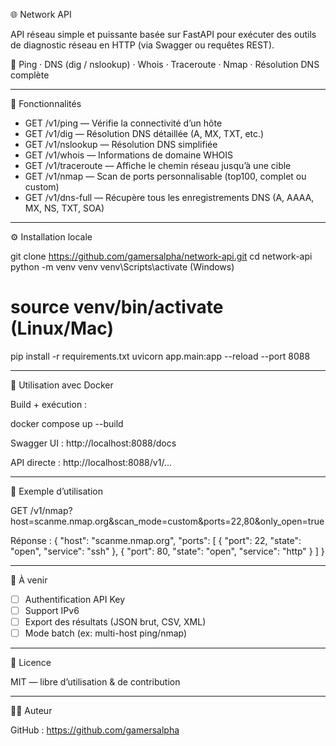🌐 Network API

API réseau simple et puissante basée sur FastAPI pour exécuter des outils de diagnostic réseau en HTTP (via Swagger ou requêtes REST).

🔧 Ping · DNS (dig / nslookup) · Whois · Traceroute · Nmap · Résolution DNS complète

------------------------------------------------------------
🚀 Fonctionnalités

- GET /v1/ping        — Vérifie la connectivité d’un hôte
- GET /v1/dig         — Résolution DNS détaillée (A, MX, TXT, etc.)
- GET /v1/nslookup    — Résolution DNS simplifiée
- GET /v1/whois       — Informations de domaine WHOIS
- GET /v1/traceroute  — Affiche le chemin réseau jusqu’à une cible
- GET /v1/nmap        — Scan de ports personnalisable (top100, complet ou custom)
- GET /v1/dns-full    — Récupère tous les enregistrements DNS (A, AAAA, MX, NS, TXT, SOA)

------------------------------------------------------------
⚙️ Installation locale

git clone https://github.com/gamersalpha/network-api.git
cd network-api
python -m venv venv
venv\Scripts\activate      (Windows)
# source venv/bin/activate (Linux/Mac)

pip install -r requirements.txt
uvicorn app.main:app --reload --port 8088

------------------------------------------------------------
🐳 Utilisation avec Docker

Build + exécution :

docker compose up --build

Swagger UI :
http://localhost:8088/docs

API directe :
http://localhost:8088/v1/...

------------------------------------------------------------
🔧 Exemple d’utilisation

GET /v1/nmap?host=scanme.nmap.org&scan_mode=custom&ports=22,80&only_open=true

Réponse :
{
  "host": "scanme.nmap.org",
  "ports": [
    { "port": 22, "state": "open", "service": "ssh" },
    { "port": 80, "state": "open", "service": "http" }
  ]
}

------------------------------------------------------------
📌 À venir

- [ ] Authentification API Key
- [ ] Support IPv6
- [ ] Export des résultats (JSON brut, CSV, XML)
- [ ] Mode batch (ex: multi-host ping/nmap)

------------------------------------------------------------
📃 Licence

MIT — libre d’utilisation & de contribution

------------------------------------------------------------
👨‍💻 Auteur

GitHub : https://github.com/gamersalpha
